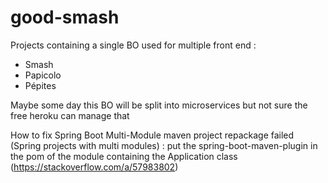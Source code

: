 # good-smash

Projects containing a single BO used for multiple front end :
- Smash 
- Papicolo
- Pépites

Maybe some day this BO will be split into microservices but not sure the free heroku can manage that

How to fix Spring Boot Multi-Module maven project repackage failed (Spring projects with multi modules) : put the spring-boot-maven-plugin in the pom of the module containing the Application class (https://stackoverflow.com/a/57983802)
